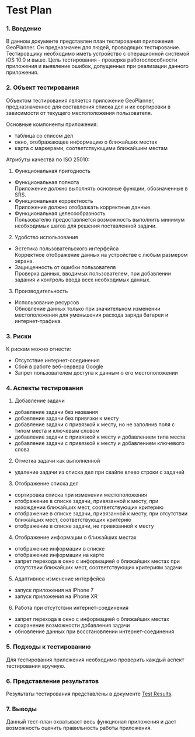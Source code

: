 # Test Plan
### 1. Введение
В данном документе представлен план тестирования приложения GeoPlanner. Он предназначен для людей, проводящих тестирование. 
Тестировщику необходимо иметь устройство c операционной системой iOS 10.0 и выше. Цель тестирования - проверка 
работоспособности приложения и выявление ошибок, допущенных при реализации данного приложения. 
### 2. Объект тестирования
Объектом тестирования является приложение GeoPlanner, предназначенное для составления 
списка дел и их сортировки в зависимости от текущего местоположения пользователя. 

Основные компоненты приложения: 
* таблица со списом дел
* окно, отображающее информацию о ближайших местах
* карта с маркерами, соответствующими ближайшим местам

Атрибуты качества по ISO 25010:  
1. Функциональная пригодность  
* Функциональная полнота  
Приложение должно выполнять основные функции, обозначенные в SRS.
* Функциональная корректность  
Приложение должно отображать корректные данные.
* Функциональная целесообразность  
Пользователю предоставляется возможность выполнить минимум необходимых шагов для решения поставленной задачи.
2. Удобство использования
* Эстетика пользовательского интерфейса  
Корректное отображение данных на устройстве с любым размером экрана.
* Защищенность от ошибки пользователя  
Проверка данных, вводимых пользователем, при добавлении задания и контроль ввода всех необходимых данных.
3. Производительность
* Использование ресурсов   
Обновление данных только при значительном изменении местоположения для уменьшения расхода заряда батареи и интернет-трафика.
### 3. Риски
К рискам можно отнести:
* Отсутствие интернет-соединения
* Сбой в работе веб-сервера Google
* Запрет пользователем доступа к данным о его местоположении
### 4. Аспекты тестирования
1. Добавление задачи
* добавление задачи без названия
* добавление задачи без привязки к месту
* добавление задачи с привязкой к месту, но не заполнив поля с типом места и ключевым словом
* добавление задачи с привязкой к месту и добавлением типа места
* добавление задачи с привязкой к месту и добавлением ключевого слова
2. Отметка задачи как выполненной
* удаление задачи из списка дел при свайпе влево строки с задачей
3. Отображение списка дел
* сортировка списка при изменении местоположения 
* отображение в списке задачи, привязанной к месту, при нахождении ближайших мест, соответствующих критерию
* отображение в списке задачи, привязанной к месту, при отсутствии ближайших мест, соответствующих критерию
* отображение в списке задачи, не привязанной к месту
4. Отображение информации о ближайших местах
* отображение информации в списке
* отображение информации на карте
* запрет перехода в окно с информацией о ближайших местах при отсутствии ближайших мест, соответствующих критериям задачи
5. Адаптивное изменение интерфейса
* запуск приложения на iPhone 7
* запуск приложения на iPhone XR
6. Работа при отсутствии интернет-соединения
* запрет перехода в окно с информацией о ближайших местах
* сохранение возможности добавления задачи
* обновление данных при восстановлении интернет-соединения
### 5. Подходы к тестированию
Для тестирования приложения необходимо проверить каждый аспект тестирования вручную.
### 6. Представление результатов
Результаты тестирования представлены в документе [Test Results](https://github.com/polinadulko/GeoPlanner/blob/master/Documents/TestResults.md).
### 7. Выводы
Данный тест-план охватывает весь функционал приложения и дает возможность оценить правильность работы приложения.
